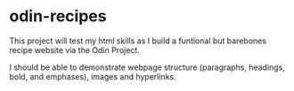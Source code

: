 # odin-recipes
This project will test my html skills as I build a funtional but barebones recipe website via the Odin Project.

I should be able to demonstrate webpage structure (paragraphs, headings, bold, and emphases), images and hyperlinks.